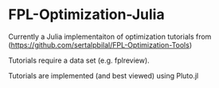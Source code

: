 # FPL-Optimization-Julia

Currently a Julia implementaiton of optimization tutorials from (https://github.com/sertalpbilal/FPL-Optimization-Tools)

Tutorials require a data set (e.g. fplreview).

Tutorials are implemented (and best viewed) using Pluto.jl
